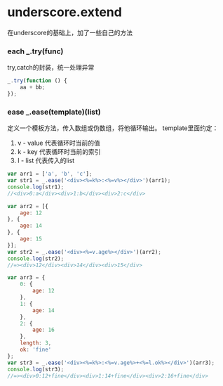 # underscore.extend
在underscore的基础上，加了一些自己的方法

### each   _.try(func)
try,catch的封装，统一处理异常   
```js
_.try(function () {
    aa + bb;
});
```


### ease   _.ease(template)(list)
定义一个模板方法，传入数组或伪数组，将他循环输出。
template里面约定：   
1. v - value 代表循环时当前的值    
2. k - key 代表循环时当前的索引   
3. l - list 代表传入的list   

```js
var arr1 = ['a', 'b', 'c'];
var str1 = _.ease('<div><%=k%>:<%=v%></div>')(arr1);
console.log(str1);
//<div>0:a</div><div>1:b</div><div>2:c</div>
```

```js
var arr2 = [{
    age: 12
}, {
    age: 14
}, {
    age: 15
}];
var str2 = _.ease('<div><%=v.age%></div>')(arr2);
console.log(str2);
//=><div>12</div><div>14</div><div>15</div>
```

```js
var arr3 = {
    0: {
        age: 12
    },
    1: {
        age: 14
    },
    2: {
        age: 16
    },
    length: 3,
    ok: 'fine'
};
var str3 = _.ease('<div><%=k%>:<%=v.age%>+<%=l.ok%></div>')(arr3);
console.log(str3);
//=><div>0:12+fine</div><div>1:14+fine</div><div>2:16+fine</div>
```
